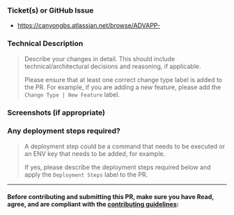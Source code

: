 ### Ticket(s) or GitHub Issue

- https://canyongbs.atlassian.net/browse/ADVAPP-

### Technical Description

> Describe your changes in detail. This should include technical/architectural decisions and reasoning, if applicable.
>
> Please ensure that at least one correct change type label is added to the PR. For example, if you are adding a new feature, please add the `Change Type | New Feature` label.

### Screenshots (if appropriate)

### Any deployment steps required?

> A deployment step could be a command that needs to be executed or an ENV key that needs to be added, for example.
>
> If yes, please describe the deployment steps required below and apply the `Deployment Steps` label to the PR.

_______________________________________________

#### Before contributing and submitting this PR, make sure you have Read, agree, and are compliant with the [contributing guidelines](https://github.com/canyongbs/advisingapp/blob/main/README.md#contributing):
